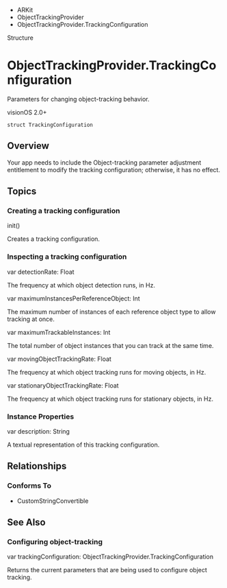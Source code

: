 

- ARKit
- ObjectTrackingProvider
-  ObjectTrackingProvider.TrackingConfiguration 

Structure

# ObjectTrackingProvider.TrackingConfiguration

Parameters for changing object-tracking behavior.

visionOS 2.0+

``` source
struct TrackingConfiguration
```

## Overview

Your app needs to include the Object-tracking parameter adjustment entitlement to modify the tracking configuration; otherwise, it has no effect.

## Topics

### Creating a tracking configuration

init()

Creates a tracking configuration.

### Inspecting a tracking configuration

var detectionRate: Float

The frequency at which object detection runs, in Hz.

var maximumInstancesPerReferenceObject: Int

The maximum number of instances of each reference object type to allow tracking at once.

var maximumTrackableInstances: Int

The total number of object instances that you can track at the same time.

var movingObjectTrackingRate: Float

The frequency at which object tracking runs for moving objects, in Hz.

var stationaryObjectTrackingRate: Float

The frequency at which object tracking runs for stationary objects, in Hz.

### Instance Properties

var description: String

A textual representation of this tracking configuration.

## Relationships

### Conforms To

- CustomStringConvertible

## See Also

### Configuring object-tracking

var trackingConfiguration: ObjectTrackingProvider.TrackingConfiguration

Returns the current parameters that are being used to configure object tracking.

